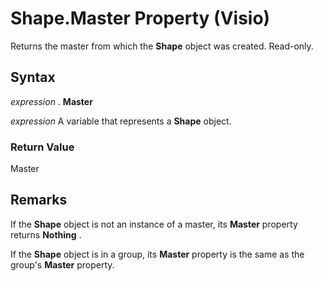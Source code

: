 
# Shape.Master Property (Visio)

Returns the master from which the  **Shape** object was created. Read-only.


## Syntax

 _expression_ . **Master**

 _expression_ A variable that represents a **Shape** object.


### Return Value

Master


## Remarks

If the  **Shape** object is not an instance of a master, its **Master** property returns **Nothing** .

If the  **Shape** object is in a group, its **Master** property is the same as the group's **Master** property.

